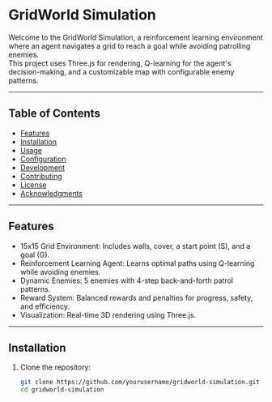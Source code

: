# GridWorld Simulation

Welcome to the GridWorld Simulation, a reinforcement learning environment where an agent navigates a grid to reach a goal while avoiding patrolling enemies.  
This project uses Three.js for rendering, Q-learning for the agent's decision-making, and a customizable map with configurable enemy patterns.

---

## Table of Contents

- [Features](#features)
- [Installation](#installation)
- [Usage](#usage)
- [Configuration](#configuration)
- [Development](#development)
- [Contributing](#contributing)
- [License](#license)
- [Acknowledgments](#acknowledgments)

---

## Features

- 15x15 Grid Environment: Includes walls, cover, a start point (S), and a goal (G).
- Reinforcement Learning Agent: Learns optimal paths using Q-learning while avoiding enemies.
- Dynamic Enemies: 5 enemies with 4-step back-and-forth patrol patterns.
- Reward System: Balanced rewards and penalties for progress, safety, and efficiency.
- Visualization: Real-time 3D rendering using Three.js.

---

## Installation

1. Clone the repository:
   ```bash
   git clone https://github.com/yourusername/gridworld-simulation.git
   cd gridworld-simulation
